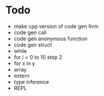 # Todo
* make cpp version of code gen llvm
* code gen call
* code gen anonymous function
* code gen struct
* while
* for i = 0 to 10 step 2
* for x in y
* array
* extern
* type inference
* REPL